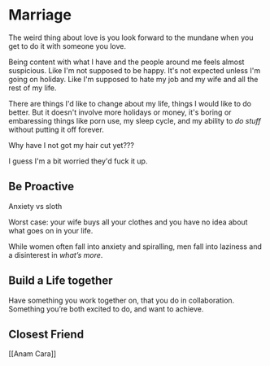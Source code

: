 ---
---

# Marriage

The weird thing about love is you look forward to the mundane when you get to do it with someone you love.

Being content with what I have and the people around me feels almost suspicious. Like I'm not supposed to be happy. It's not expected unless I'm going on holiday. Like I'm supposed to hate my job and my wife and all the rest of my life.

There are things I'd like to change about my life, things I would like to do better. But it doesn't involve more holidays or money, it's boring or embaressing things like porn use, my sleep cycle, and my ability to _do stuff_ without putting it off forever.

Why have I not got my hair cut yet???

I guess I'm a bit worried they'd fuck it up.

## Be Proactive

Anxiety vs sloth

Worst case: your wife buys all your clothes and you have no idea about what goes on in your life.

While women often fall into anxiety and spiralling, men fall into laziness and a disinterest in _what’s more_.

## Build a Life together

Have something you work together on, that you do in collaboration. Something you’re both excited to do, and want to achieve.

## Closest Friend

[[Anam Cara]]
